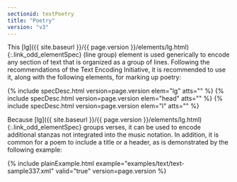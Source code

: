 ```yaml
---
sectionid: textPoetry
title: "Poetry"
version: "v3"
---
```




This [lg]({{ site.baseurl }}/{{ page.version }}/elements/lg.html){:.link_odd_elementSpec} (line group) element is used generically to encode any section
of text that is organized as a group of lines. Following the recommendations of the
Text
Encoding Initiative, it is recommended to use it, along with the following elements,
for
marking up poetry:



{% include specDesc.html version=page.version elem="lg" atts="" %}
{% include specDesc.html version=page.version elem="head" atts="" %}
{% include specDesc.html version=page.version elem="l" atts="" %}



Because [lg]({{ site.baseurl }}/{{ page.version }}/elements/lg.html){:.link_odd_elementSpec} groups verses, it can be used to encode additional stanzas
not integrated into the music notation. In addition, it is common for a poem to include
a
title or a header, as is demonstrated by the following example:


{% include plainExample.html example="examples/text/text-sample337.xml" valid="true" version=page.version %}


